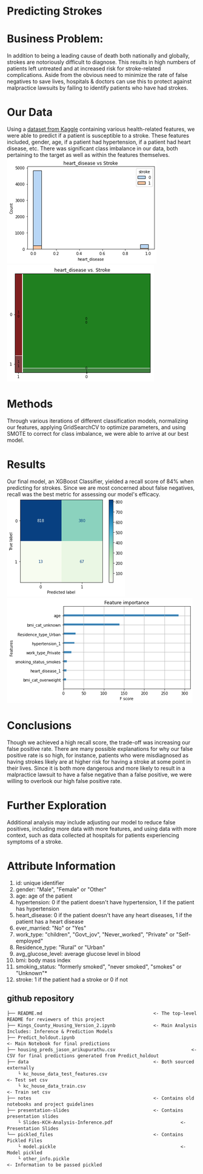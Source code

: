 # Predicting Strokes

# Business Problem:
In addition to being a leading cause of death both nationally and globally, strokes are notoriously difficult to diagnose. This results in high numbers of patients left untreated and at increased risk for stroke-related complications.
Aside from the obvious need to minimize the rate of false negatives to save lives, hospitals & doctors can use this to protect against malpractice lawsuits by failing to identify patients who have had strokes. 
# Our Data
Using a [dataset from Kaggle](https://www.kaggle.com/fedesoriano/stroke-prediction-dataset) containing various health-related features, we were able to predict if a patient is susceptible to a stroke. These features included, gender, age, if a patient had hypertension, if a patient had heart disease, etc. There was significant class imbalance in our data, both pertaining to the target as well as within the features themselves.
![image](images/heart_disease_stroke_imbalance.png)
![image](images/heart_disease_stroke.png)
# Methods
Through various iterations of different classification models, normalizing our features, applying GridSearchCV to optimize parameters, and using SMOTE to correct for class imbalance, we were able to arrive at our best model.
# Results
Our final model, an XGBoost Classifier, yielded a recall score of 84% when predicting for strokes. Since we are most concerned about false negatives, recall was the best metric for assessing our model's efficacy. 
![image](images/conf_matrix.png)
![image](images/importance.png)
# Conclusions
Though we achieved a high recall score, the trade-off was increasing our false positive rate. There are many possible explanations for why our false positive rate is so high, for instance, patients who were misdiagnosed as having strokes likely are at higher risk for having a stroke at some point in their lives. Since it is both more dangerous and more likely to result in a malpractice lawsuit to have a false negative than a false positive, we were willing to overlook our high false positive rate.
# Further Exploration
Additional analysis may include adjusting our model to reduce false positives, including more data with more features, and using data with more context, such as data collected at hospitals for patients experiencing symptoms of a stroke. 
# Attribute Information
1) id: unique identifier
2) gender: "Male", "Female" or "Other"
3) age: age of the patient
4) hypertension: 0 if the patient doesn't have hypertension, 1 if the patient has hypertension
5) heart_disease: 0 if the patient doesn't have any heart diseases, 1 if the patient has a heart disease
6) ever_married: "No" or "Yes"
7) work_type: "children", "Govt_jov", "Never_worked", "Private" or "Self-employed"
8) Residence_type: "Rural" or "Urban"
9) avg_glucose_level: average glucose level in blood
10) bmi: body mass index
11) smoking_status: "formerly smoked", "never smoked", "smokes" or "Unknown"*
12) stroke: 1 if the patient had a stroke or 0 if not

## github repository

    ├── README.md                                         <- The top-level README for reviewers of this project
    ├── Kings_County_Housing_Version_2.ipynb              <- Main Analysis Includes: Inference & Prediction Models
    ├── Predict_holdout.ipynb											        <- Main Notebook for final predictions
    ├── housing_preds_jason_arikupurathu.csv							<- CSV for final predictions generated from Predict_holdout
    ├── data                                              <- Both sourced externally
        └ kc_house_data_test_features.csv												<- Test set csv
        └ kc_house_data_train.csv 															<- Train set csv
    ├── notes                                             <- Contains old notebooks and project guidelines
    ├── presentation-slides                               <- Contains presentation slides
        └ Slides-KCH-Analysis-Inference.pdf               			<- Presentation Slides
    └── pickled_files                                     <- Contains Pickled Files
        └ model.pickle                                     			<- Model pickled
        └ other_info.pickle 																		<- Information to be passed pickled
